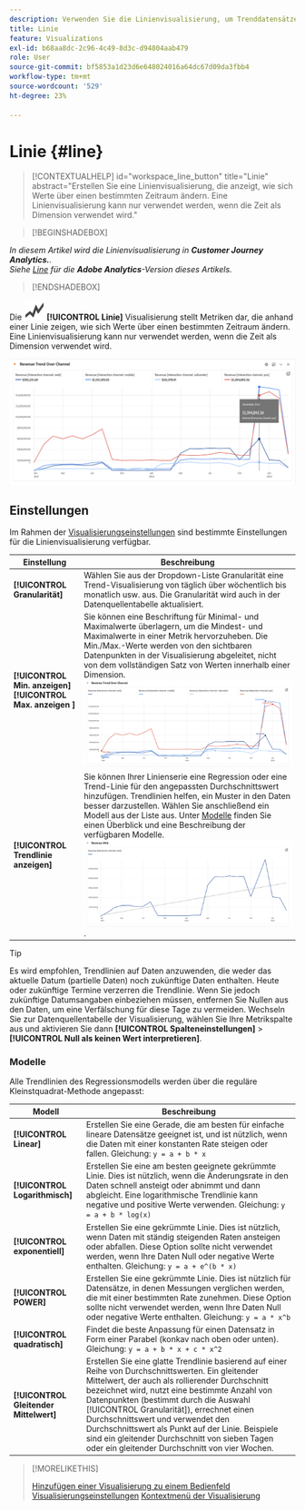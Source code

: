 ```yaml
---
description: Verwenden Sie die Linienvisualisierung, um Trenddatensätze (zeitbasierte) darzustellen
title: Linie
feature: Visualizations
exl-id: b68aa8dc-2c96-4c49-8d3c-d94804aab479
role: User
source-git-commit: bf5853a1d23d6e648024016a64dc67d09da3fbb4
workflow-type: tm+mt
source-wordcount: '529'
ht-degree: 23%

---
```


# Linie {#line}

<!-- markdownlint-disable MD034 -->

>[!CONTEXTUALHELP]
>id="workspace_line_button"
>title="Linie"
>abstract="Erstellen Sie eine Linienvisualisierung, die anzeigt, wie sich Werte über einen bestimmten Zeitraum ändern. Eine Linienvisualisierung kann nur verwendet werden, wenn die Zeit als Dimension verwendet wird."

<!-- markdownlint-enable MD034 -->


>[!BEGINSHADEBOX]

*In diesem Artikel wird die Linienvisualisierung in **Customer Journey Analytics.**.<br/>Siehe [Line](https://experienceleague.adobe.com/en/docs/analytics/analyze/analysis-workspace/visualizations/line) für die **Adobe Analytics**-Version dieses Artikels.*

>[!ENDSHADEBOX]


Die ![GraphTrend](/help/assets/icons/GraphTrend.svg) **[!UICONTROL Linie]** Visualisierung stellt Metriken dar, die anhand einer Linie zeigen, wie sich Werte über einen bestimmten Zeitraum ändern. Eine Linienvisualisierung kann nur verwendet werden, wenn die Zeit als Dimension verwendet wird.

<!--
>[!NOTE]
>
>The Line visualization soon feature [intelligent captions](/help/analysis-workspace/visualizations/intelligent-captions.md).

The Line visualization represents metrics using a line to show how values change over a period of time. A line chart can be used only when time is used as a dimension.
-->

![Linienvisualisierung](assets/line-viz.png)


## Einstellungen

Im Rahmen der [Visualisierungseinstellungen](freeform-analysis-visualizations.md#settings) sind bestimmte Einstellungen für die Linienvisualisierung verfügbar.

| Einstellung | Beschreibung |
|---|---|
| **[!UICONTROL Granularität]** | Wählen Sie aus der Dropdown-Liste Granularität eine Trend-Visualisierung von täglich über wöchentlich bis monatlich usw. aus. Die Granularität wird auch in der Datenquellentabelle aktualisiert. |
| **[!UICONTROL Min. anzeigen]** <br/>**[!UICONTROL Max. anzeigen ]** | Sie können eine Beschriftung für Minimal- und Maximalwerte überlagern, um die Mindest- und Maximalwerte in einer Metrik hervorzuheben. Die Min./Max.-Werte werden von den sichtbaren Datenpunkten in der Visualisierung abgeleitet, nicht von dem vollständigen Satz von Werten innerhalb einer Dimension.<br/>![Eine Überlagerung mit der Beschriftung für den Mindest- und Höchstwert.](assets/min-max-labels.png) |
| **[!UICONTROL Trendlinie anzeigen]** | Sie können Ihrer Linienserie eine Regression oder eine Trend-Linie für den angepassten Durchschnittswert hinzufügen. Trendlinien helfen, ein Muster in den Daten besser darzustellen. Wählen Sie anschließend ein Modell aus der Liste aus. Unter [Modelle](#models) finden Sie einen Überblick und eine Beschreibung der verfügbaren Modelle.<br/>![Lineare Trendlinie](assets/show-linear-trendline.png). |

>[!TIP]
>
>Es wird empfohlen, Trendlinien auf Daten anzuwenden, die weder das aktuelle Datum (partielle Daten) noch zukünftige Daten enthalten. Heute oder zukünftige Termine verzerren die Trendlinie. Wenn Sie jedoch zukünftige Datumsangaben einbeziehen müssen, entfernen Sie Nullen aus den Daten, um eine Verfälschung für diese Tage zu vermeiden. Wechseln Sie zur Datenquellentabelle der Visualisierung, wählen Sie Ihre Metrikspalte aus und aktivieren Sie dann **[!UICONTROL Spalteneinstellungen]** > **[!UICONTROL Null als keinen Wert interpretieren]**.



### Modelle

Alle Trendlinien des Regressionsmodells werden über die reguläre Kleinstquadrat-Methode angepasst:

| Modell | Beschreibung |
| --- | --- |
| **[!UICONTROL Linear]** | Erstellen Sie eine Gerade, die am besten für einfache lineare Datensätze geeignet ist, und ist nützlich, wenn die Daten mit einer konstanten Rate steigen oder fallen. Gleichung: `y = a + b * x` |
| **[!UICONTROL Logarithmisch]** | Erstellen Sie eine am besten geeignete gekrümmte Linie. Dies ist nützlich, wenn die Änderungsrate in den Daten schnell ansteigt oder abnimmt und dann abgleicht. Eine logarithmische Trendlinie kann negative und positive Werte verwenden. Gleichung: `y = a + b * log(x)` |
| **[!UICONTROL exponentiell]** | Erstellen Sie eine gekrümmte Linie. Dies ist nützlich, wenn Daten mit ständig steigenden Raten ansteigen oder abfallen. Diese Option sollte nicht verwendet werden, wenn Ihre Daten Null oder negative Werte enthalten. Gleichung: `y = a + e^(b * x)` |
| **[!UICONTROL POWER]** | Erstellen Sie eine gekrümmte Linie. Dies ist nützlich für Datensätze, in denen Messungen verglichen werden, die mit einer bestimmten Rate zunehmen. Diese Option sollte nicht verwendet werden, wenn Ihre Daten Null oder negative Werte enthalten. Gleichung: `y = a * x^b` |
| **[!UICONTROL quadratisch]** | Findet die beste Anpassung für einen Datensatz in Form einer Parabel (konkav nach oben oder unten). Gleichung: `y = a + b * x + c * x^2` |
| **[!UICONTROL Gleitender Mittelwert]** | Erstellen Sie eine glatte Trendlinie basierend auf einer Reihe von Durchschnittswerten. Ein gleitender Mittelwert, der auch als rollierender Durchschnitt bezeichnet wird, nutzt eine bestimmte Anzahl von Datenpunkten (bestimmt durch die Auswahl [!UICONTROL Granularität]), errechnet einen Durchschnittswert und verwendet den Durchschnittswert als Punkt auf der Linie. Beispiele sind ein gleitender Durchschnitt von sieben Tagen oder ein gleitender Durchschnitt von vier Wochen. |

>[!MORELIKETHIS]
>
>[Hinzufügen einer Visualisierung zu einem Bedienfeld](/help/analysis-workspace/visualizations/freeform-analysis-visualizations.md#add-visualizations-to-a-panel)
>[Visualisierungseinstellungen](/help/analysis-workspace/visualizations/freeform-analysis-visualizations.md#settings)
>[Kontextmenü der Visualisierung](/help/analysis-workspace/visualizations/freeform-analysis-visualizations.md#context-menu)
>

